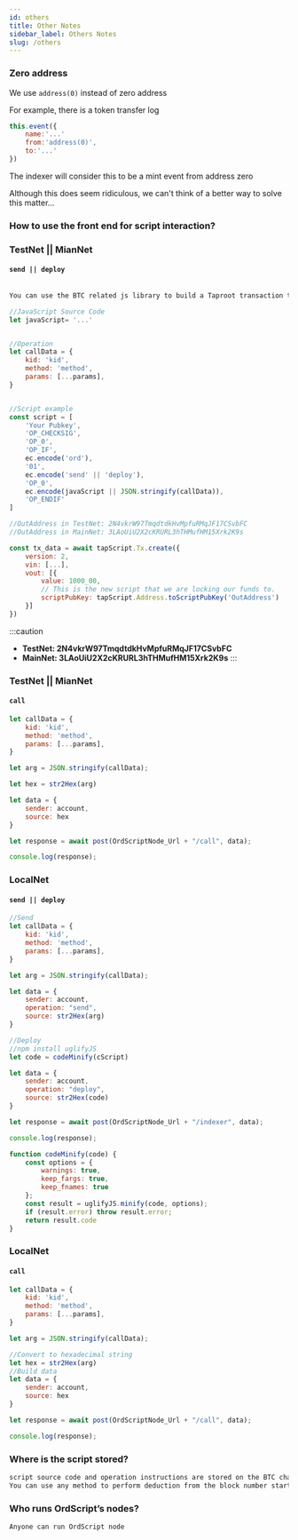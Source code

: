 ```yaml
---
id: others 
title: Other Notes
sidebar_label: Others Notes
slug: /others 
---
```



### Zero address

We use ``address(0)`` instead of zero address

For example, there is a token transfer log

```javascript
this.event({
	name:'...'
	from:'address(0)',
	to:'...'
})
```

The indexer will consider this to be a mint event from address zero

Although this does seem ridiculous, we can't think of a better way to solve this matter...


### How to use the front end for script interaction?

### TestNet || MianNet

#### `send || deploy`

```javascript

You can use the BTC related js library to build a Taproot transaction that complies with the OrdScript protocol rules and broadcast it to the chain.

//JavaScript Source Code
let javaScript= '...'


//Operation
let callData = {
	kid: 'kid',
	method: 'method',
	params: [...params],
}


//Script example
const script = [
	'Your Pubkey',
	'OP_CHECKSIG', 
	'OP_0', 
	'OP_IF', 
	ec.encode('ord'), 
	'01', 
	ec.encode('send' || 'deploy'), 
	'OP_0', 
	ec.encode(javaScript || JSON.stringify(callData)),
	'OP_ENDIF'
]

//OutAddress in TestNet: 2N4vkrW97TmqdtdkHvMpfuRMqJF17CSvbFC
//OutAddress in MainNet: 3LAoUiU2X2cKRURL3hTHMufHM15Xrk2K9s

const tx_data = await tapScript.Tx.create({
	version: 2,
	vin: [...],
	vout: [{
		value: 1000_00,
		// This is the new script that we are locking our funds to.
		scriptPubKey: tapScript.Address.toScriptPubKey('OutAddress')
	}]
})

```

:::caution
- **TestNet: 2N4vkrW97TmqdtdkHvMpfuRMqJF17CSvbFC**
- **MainNet: 3LAoUiU2X2cKRURL3hTHMufHM15Xrk2K9s**
:::


### TestNet || MianNet

#### `call`

```javascript
let callData = {
	kid: 'kid',
	method: 'method',
	params: [...params],
}

let arg = JSON.stringify(callData);

let hex = str2Hex(arg)

let data = {
	sender: account,
	source: hex
}

let response = await post(OrdScriptNode_Url + "/call", data);

console.log(response);
```

### LocalNet

#### `send || deploy`

```javascript
//Send
let callData = {
	kid: 'kid',
	method: 'method',
	params: [...params],
}

let arg = JSON.stringify(callData);

let data = {
	sender: account,
	operation: "send",
	source: str2Hex(arg)
}

//Deploy
//npm install uglifyJS
let code = codeMinify(cScript)

let data = {
	sender: account,
	operation: "deploy",
	source: str2Hex(code)
}

let response = await post(OrdScriptNode_Url + "/indexer", data);

console.log(response);

function codeMinify(code) {
	const options = {
		warnings: true,
		keep_fargs: true,
		keep_fnames: true
	};
	const result = uglifyJS.minify(code, options);
	if (result.error) throw result.error;
	return result.code
}
```

### LocalNet

#### `call`

```javascript
let callData = {
	kid: 'kid',
	method: 'method',
	params: [...params],
}

let arg = JSON.stringify(callData);

//Convert to hexadecimal string
let hex = str2Hex(arg)
//Build data
let data = {
	sender: account,
	source: hex
}

let response = await post(OrdScriptNode_Url + "/call", data);

console.log(response);
```

### Where is the script stored?

```bash
script source code and operation instructions are stored on the BTC chain
You can use any method to perform deduction from the block number starting from OrdScript to the latest block number to obtain the latest results.
```



### Who runs OrdScript’s nodes?

```bash
Anyone can run OrdScript node
```
